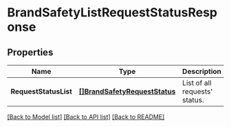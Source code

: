 # BrandSafetyListRequestStatusResponse

## Properties
Name | Type | Description | Notes
------------ | ------------- | ------------- | -------------
**RequestStatusList** | [**[]BrandSafetyRequestStatus**](BrandSafetyRequestStatus.md) | List of all requests&#x27; status. | [optional] [default to null]

[[Back to Model list]](../README.md#documentation-for-models) [[Back to API list]](../README.md#documentation-for-api-endpoints) [[Back to README]](../README.md)

